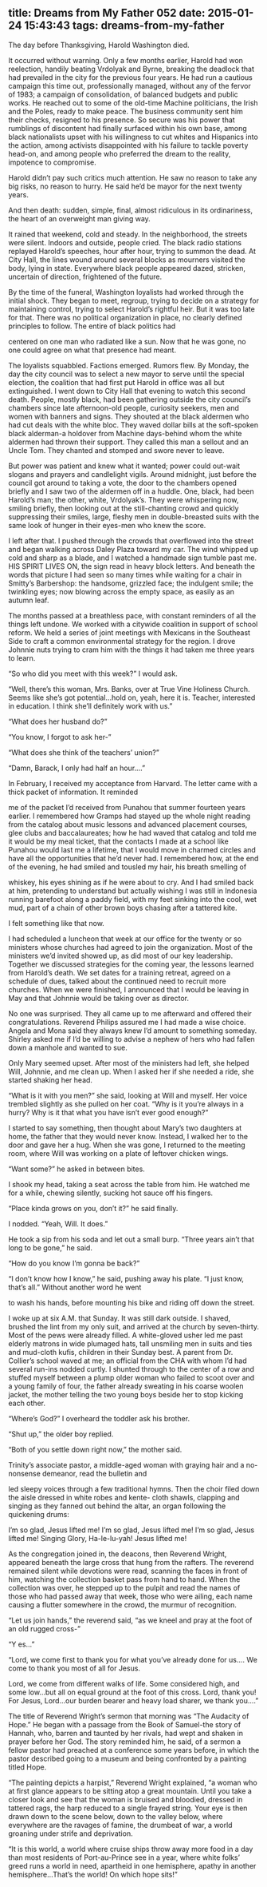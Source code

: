 title: Dreams from My Father 052
date: 2015-01-24 15:43:43
tags: dreams-from-my-father
---

The day before Thanksgiving, Harold Washington died.

It occurred without warning. Only a few months earlier, Harold had won reelection, handily beating Vrdolyak and Byrne, breaking the deadlock that had prevailed in the city for the previous four years. He had run a cautious campaign this time out, professionally managed, without any of the fervor of 1983; a campaign of consolidation, of balanced budgets and public works. He reached out to some of the old-time Machine politicians, the Irish and the Poles, ready to make peace. The business community sent him their checks, resigned to his presence. So secure was his power that rumblings of discontent had finally surfaced within his own base, among black nationalists upset with his willingness to cut whites and Hispanics into the action, among activists disappointed with his failure to tackle poverty head-on, and among people who preferred the dream to the reality, impotence to compromise.

Harold didn’t pay such critics much attention. He saw no reason to take any big risks, no reason to hurry. He said he’d be mayor for the next twenty years.

And then death: sudden, simple, final, almost ridiculous in its ordinariness, the heart of an overweight man giving way.

It rained that weekend, cold and steady. In the neighborhood, the streets were silent. Indoors and outside, people cried. The black radio stations replayed Harold’s speeches, hour after hour, trying to summon the dead. At City Hall, the lines wound around several blocks as mourners visited the body, lying in state. Everywhere black people appeared dazed, stricken, uncertain of direction, frightened of the future.

By the time of the funeral, Washington loyalists had worked through the initial shock. They began to meet, regroup, trying to decide on a strategy for maintaining control, trying to select Harold’s rightful heir. But it was too late for that. There was no political organization in place, no clearly defined principles to follow. The entire of black politics had

centered on one man who radiated like a sun. Now that he was gone, no one could agree on what that presence had meant.

The loyalists squabbled. Factions emerged. Rumors flew. By Monday, the day the city council was to select a new mayor to serve until the special election, the coalition that had first put Harold in office was all but extinguished. I went down to City Hall that evening to watch this second death. People, mostly black, had been gathering outside the city council’s chambers since late afternoon-old people, curiosity seekers, men and women with banners and signs. They shouted at the black aldermen who had cut deals with the white bloc. They waved dollar bills at the soft-spoken black alderman-a holdover from Machine days-behind whom the white aldermen had thrown their support. They called this man a sellout and an Uncle Tom. They chanted and stomped and swore never to leave.

But power was patient and knew what it wanted; power could out-wait slogans and prayers and candlelight vigils. Around midnight, just before the council got around to taking a vote, the door to the chambers opened briefly and I saw two of the aldermen off in a huddle. One, black, had been Harold’s man; the other, white, Vrdolyak’s. They were whispering now, smiling briefly, then looking out at the still-chanting crowd and quickly suppressing their smiles, large, fleshy men in double-breasted suits with the same look of hunger in their eyes-men who knew the score.

I left after that. I pushed through the crowds that overflowed into the street and began walking across Daley Plaza toward my car. The wind whipped up cold and sharp as a blade, and I watched a handmade sign tumble past me. HIS SPIRIT LIVES ON, the sign read in heavy block letters. And beneath the words that picture I had seen so many times while waiting for a chair in Smitty’s Barbershop: the handsome, grizzled face; the indulgent smile; the twinkling eyes; now blowing across the empty space, as easily as an autumn leaf.

The months passed at a breathless pace, with constant reminders of all the things left undone. We worked with a citywide coalition in support of school reform. We held a series of joint meetings with Mexicans in the Southeast Side to craft a common environmental strategy for the region. I drove Johnnie nuts trying to cram him with the things it had taken me three years to learn.

“So who did you meet with this week?” I would ask.

“Well, there’s this woman, Mrs. Banks, over at True Vine Holiness Church. Seems like she’s got potential...hold on, yeah, here it is. Teacher, interested in education. I think she’ll definitely work with us.”

“What does her husband do?”

“You know, I forgot to ask her-”

“What does she think of the teachers’ union?”

“Damn, Barack, I only had half an hour....”

In February, I received my acceptance from Harvard. The letter came with a thick packet of information. It reminded

me of the packet I’d received from Punahou that summer fourteen years earlier. I remembered how Gramps had stayed up the whole night reading from the catalog about music lessons and advanced placement courses, glee clubs and baccalaureates; how he had waved that catalog and told me it would be my meal ticket, that the contacts I made at a school like Punahou would last me a lifetime, that I would move in charmed circles and have all the opportunities that he’d never had. I remembered how, at the end of the evening, he had smiled and tousled my hair, his breath smelling of

whiskey, his eyes shining as if he were about to cry. And I had smiled back at him, pretending to understand but actually wishing I was still in Indonesia running barefoot along a paddy field, with my feet sinking into the cool, wet mud, part of a chain of other brown boys chasing after a tattered kite.

I felt something like that now.

I had scheduled a luncheon that week at our office for the twenty or so ministers whose churches had agreed to join the organization. Most of the ministers we’d invited showed up, as did most of our key leadership. Together we discussed strategies for the coming year, the lessons learned from Harold’s death. We set dates for a training retreat, agreed on a schedule of dues, talked about the continued need to recruit more churches. When we were finished, I announced that I would be leaving in May and that Johnnie would be taking over as director.

No one was surprised. They all came up to me afterward and offered their congratulations. Reverend Philips assured me I had made a wise choice. Angela and Mona said they always knew I’d amount to something someday. Shirley asked me if I’d be willing to advise a nephew of hers who had fallen down a manhole and wanted to sue.

Only Mary seemed upset. After most of the ministers had left, she helped Will, Johnnie, and me clean up. When I asked her if she needed a ride, she started shaking her head.

“What is it with you men?” she said, looking at Will and myself. Her voice trembled slightly as she pulled on her coat. “Why is it you’re always in a hurry? Why is it that what you have isn’t ever good enough?”

I started to say something, then thought about Mary’s two daughters at home, the father that they would never know. Instead, I walked her to the door and gave her a hug. When she was gone, I returned to the meeting room, where Will was working on a plate of leftover chicken wings.

“Want some?” he asked in between bites.

I shook my head, taking a seat across the table from him. He watched me for a while, chewing silently, sucking hot sauce off his fingers.

“Place kinda grows on you, don’t it?” he said finally.

I nodded. “Yeah, Will. It does.”

He took a sip from his soda and let out a small burp. “Three years ain’t that long to be gone,” he said.

“How do you know I’m gonna be back?”

“I don’t know how I know,” he said, pushing away his plate. “I just know, that’s all.” Without another word he went

to wash his hands, before mounting his bike and riding off down the street.

I woke up at six A.M. that Sunday. It was still dark outside. I shaved, brushed the lint from my only suit, and arrived at the church by seven-thirty. Most of the pews were already filled. A white-gloved usher led me past elderly matrons in wide plumaged hats, tall unsmiling men in suits and ties and mud-cloth kufis, children in their Sunday best. A parent from Dr. Collier’s school waved at me; an official from the CHA with whom I’d had several run-ins nodded curtly. I shunted through to the center of a row and stuffed myself between a plump older woman who failed to scoot over and a young family of four, the father already sweating in his coarse woolen jacket, the mother telling the two young boys beside her to stop kicking each other.

“Where’s God?” I overheard the toddler ask his brother.

“Shut up,” the older boy replied.

“Both of you settle down right now,” the mother said.

Trinity’s associate pastor, a middle-aged woman with graying hair and a no-nonsense demeanor, read the bulletin and

led sleepy voices through a few traditional hymns. Then the choir filed down the aisle dressed in white robes and kente- cloth shawls, clapping and singing as they fanned out behind the altar, an organ following the quickening drums:

I’m so glad, Jesus lifted me! I’m so glad, Jesus lifted me! I’m so glad, Jesus lifted me! Singing Glory, Ha-le-lu-yah! Jesus lifted me!

As the congregation joined in, the deacons, then Reverend Wright, appeared beneath the large cross that hung from the rafters. The reverend remained silent while devotions were read, scanning the faces in front of him, watching the collection basket pass from hand to hand. When the collection was over, he stepped up to the pulpit and read the names of those who had passed away that week, those who were ailing, each name causing a flutter somewhere in the crowd, the murmur of recognition.

“Let us join hands,” the reverend said, “as we kneel and pray at the foot of an old rugged cross-”

“Y es...”

“Lord, we come first to thank you for what you’ve already done for us.... We come to thank you most of all for Jesus.

Lord, we come from different walks of life. Some considered high, and some low...but all on equal ground at the foot of this cross. Lord, thank you! For Jesus, Lord...our burden bearer and heavy load sharer, we thank you....”

The title of Reverend Wright’s sermon that morning was “The Audacity of Hope.” He began with a passage from the Book of Samuel-the story of Hannah, who, barren and taunted by her rivals, had wept and shaken in prayer before her God. The story reminded him, he said, of a sermon a fellow pastor had preached at a conference some years before, in which the pastor described going to a museum and being confronted by a painting titled Hope.

“The painting depicts a harpist,” Reverend Wright explained, “a woman who at first glance appears to be sitting atop a great mountain. Until you take a closer look and see that the woman is bruised and bloodied, dressed in tattered rags, the harp reduced to a single frayed string. Your eye is then drawn down to the scene below, down to the valley below, where everywhere are the ravages of famine, the drumbeat of war, a world groaning under strife and deprivation.

“It is this world, a world where cruise ships throw away more food in a day than most residents of Port-au-Prince see in a year, where white folks’ greed runs a world in need, apartheid in one hemisphere, apathy in another hemisphere...That’s the world! On which hope sits!”

